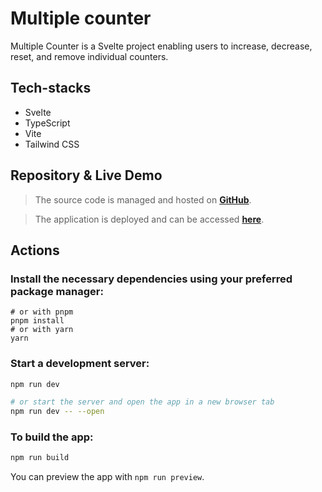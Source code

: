 # Multiple counter
Multiple Counter is a Svelte project enabling users to increase, decrease, reset, and remove individual counters.


## Tech-stacks
- Svelte
- TypeScript
- Vite
- Tailwind CSS


## Repository & Live Demo
>  The source code is managed and hosted on **[GitHub](https://github.com/whitetiger-dev/multiple_counter)**.  
  
>  The application is deployed and can be accessed **[here](https://master.d1mne7wyihb01q.amplifyapp.com)**.



## Actions


### Install the necessary dependencies using your preferred package manager:
```npm install
# or with pnpm
pnpm install
# or with yarn
yarn
```


### Start a development server:

```bash
npm run dev

# or start the server and open the app in a new browser tab
npm run dev -- --open
```

### To build the app:

```bash
npm run build
```

You can preview the app with `npm run preview`.
